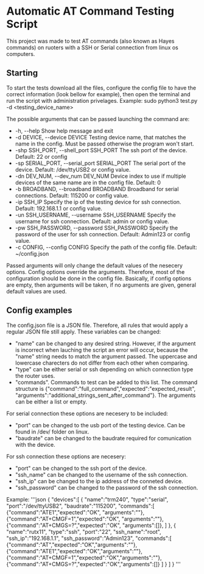 # Automatic AT Command Testing Script
This project was made to test AT commands (also known as Hayes commands) on ruoters with a SSH or Serial connection from linux os computers. 


## Starting
To start the tests download all the files, configure the config file to have the correct information (look bellow for example), then open the terminal and run the script with administration privelages. 
Example: sudo python3 test.py -d <testing_device_name>

The possible arguments that can be passed launching the command are:
-  -h, --help                                    Show help message and exit
-  -d DEVICE, --device DEVICE                    Testing device name, that matches the name in the config. Must be passed otherwise the program won't start.
-  -shp SSH_PORT, --shell_port SSH_PORT          The ssh port of the device. Default: 22 or config
-  -sp SERIAL_PORT, --serial_port SERIAL_PORT    The serial port of the device. Default: /dev/ttyUSB2 or config value.
-  -dn DEV_NUM, --dev_num DEV_NUM                Device index to use if multiple devices of the same name are in the config file. Default: 0
-  -b BROADBAND, --broadband BROADBAND           Broadband for serial connections. Default: 115200 or config value.
-  -ip SSH_IP                                    Specify the ip of the testing device for ssh connection. Default: 192.168.1.1 or config value.
-  -un SSH_USERNAME, --username SSH_USERNAME     Specify the username for ssh connection. Default: admin or config value.
-  -pw SSH_PASSWORD, --password SSH_PASSWORD     Specify the password of the user for ssh connection. Default: Admin123 or config value.
-  -c CONFIG, --config CONFIG                    Specify the path of the config file. Default: ~/config.json

Passed arguments will only change the default values of the nesecery options. Config options override the arguments. Therefore, most of the configuration should be done in the config file. Basically, if config options are empty, then arguments will be taken, if no arguments are given, general default values are used.

## Config examples
The config.json file is a JSON file. Therefore, all rules that would apply a regular JSON file still apply. These variables can be changed:
- "name" can be changed to any desired string. However, if the argument is incorrect when lauching the script an error will occur, because the "name" string needs to match the argument passed. The uppercase and lowercase charecters do not differ from each other when comparing. 
- "type" can be either serial or ssh depending on which connection type the router uses.
- "commands". Commands to test can be added to this list. The command structure is {"command":"full_command","expected":"expected_result", "arguments":"additional_strings_sent_after_command"}. The arguments can be either a list or empty.


For serial connection these options are necesery to be included:
- "port" can be changed to the usb port of the testing device. Can be found in /dev/ folder on linux.
- "baudrate" can be changed to the baudrate required for comunication with the device.

For ssh connection these options are necesery:
- "port" can be changed to the ssh port of the device. 
- "ssh_name" can be changed to the username of the ssh connection.
- "ssh_ip" can be changed to the ip address of the conneted device.
- "ssh_password" can be changed to the password of the ssh connection.

Example:
'''json
{
    "devices":[
        {
            "name":"trm240",
            "type":"serial",
            "port":"/dev/ttyUSB2",
            "baudrate":"115200",
            "commands":[
                {"command":"ATE1","expected":"OK", "arguments":""},
                {"command":"AT+CMGF=1","expected":"OK", "arguments":""},
                {"command":"AT+CMGS=?","expected":"OK", "arguments":[]},
            ]
        },
        {
            "name":"rutx11",
            "type":"ssh",
            "port":"22",
            "ssh_name":"root",
            "ssh_ip":"192.168.1.1",
            "ssh_password":"Admin123",
            "commands":[
                {"command":"AT","expected":"OK","arguments":""},
                {"command":"ATE1","expected":"OK","arguments":""},
                {"command":"AT+CMGF=1","expected":"OK","arguments":""},
                {"command":"AT+CMGS=?","expected":"OK","arguments":[]}
            ]
        }
    ]
}
'''
